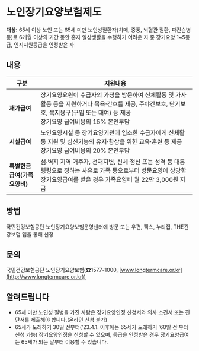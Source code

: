 # 노인장기요양보험제도

**대상:** 65세 이상 노인 또는 65세 미만 노인성질환자(치매, 중풍, 뇌혈관 질환, 파킨슨병 등)로 6개월 이상의 기간 동안 혼자 일상생활을 수행하기 어려운 자 중 장기요양 1~5등급, 인지지원등급을 인정받은 자

## 내용

| 구분             | 지원내용 |
|------------------|----------|
| **재가급여**     | 장기요양요원이 수급자의 가정을 방문하여 신체활동 및 가사활동 등을 지원하거나 목욕·간호를 제공, 주야간보호, 단기보호, 복지용구(구입 또는 대여) 등 제공<br> 장기요양 급여비용의 15% 본인부담 |
| **시설급여**     | 노인요양시설 등 장기요양기관에 입소한 수급자에게 신체활동 지원 및 심신기능의 유지·향상을 위한 교육·훈련 등 제공<br> 장기요양 급여비용의 20% 본인부담 |
| **특별현금급여(가족요양비)** | 섬∙벽지 지역 거주자, 천재지변, 신체·정신 또는 성격 등 대통령령으로 정하는 사유로 가족 등으로부터 방문요양에 상당한 장기요양급여를 받은 경우 가족요양비 월 22만 3,000원 지급 |

## 방법

국민건강보험공단 노인장기요양보험운영센터에 방문 또는 우편, 팩스, 누리집, THE건강보험 앱을 통해 신청

## 문의

국민건강보험공단 노인장기요양보험(☎1577-1000, [www.longtermcare.or.kr](http://www.longtermcare.or.kr))

## 알려드립니다

- 65세 미만 노인성 질병을 가진 사람은 장기요양인정 신청서와 의사 소견서 또는 진단서를 제출해야 합니다.(온라인 신청 불가)
- 65세가 도래하기 30일 전부터(’23.4.1. 이후에는 65세가 도래하기 ‘60일 전’부터 신청 가능) 장기요양인정을 신청할 수 있으며, 등급을 인정받은 경우 장기요양급여는 65세가 되는 날부터 이용할 수 있습니다.
